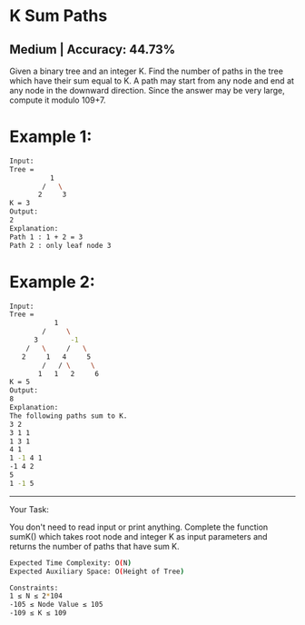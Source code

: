 # K Sum Paths

## Medium  |  Accuracy: 44.73%

<p>Given a binary tree and an integer K. Find the number of paths in the tree which have their sum equal to K.
A path may start from any node and end at any node in the downward direction.
Since the answer may be very large, compute it modulo 109+7.</p>

# Example 1:
```bash
Input:      
Tree = 
          1                               
        /   \                          
       2     3
K = 3
Output: 
2
Explanation:
Path 1 : 1 + 2 = 3
Path 2 : only leaf node 3
```

# Example 2:
```bash
Input: 
Tree = 
           1
        /     \
      3        -1
    /   \     /   \
   2     1   4     5                        
        /   / \     \                    
       1   1   2     6    
K = 5                    
Output: 
8
Explanation:
The following paths sum to K.  
3 2 
3 1 1 
1 3 1 
4 1 
1 -1 4 1 
-1 4 2 
5 
1 -1 5 
```

<hr>

<span>Your Task:</span>  
<p>You don't need to read input or print anything. Complete the function sumK() which takes root node and integer K as input parameters and returns the number of paths that have sum K.</p>

```bash
Expected Time Complexity: O(N)
Expected Auxiliary Space: O(Height of Tree)

Constraints:
1 ≤ N ≤ 2*104
-105 ≤ Node Value ≤ 105
-109 ≤ K ≤ 109
```